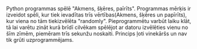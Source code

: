 Python programmas spēlē "Akmens, šķēres, paīrīts". Programmas mērķis ir izveidot spēli, kur tiek ievadītas trīs vērtības(Akmens, šķēres un papīrīts), kur viena no tām tiekizvēlēta "randomly". Pieprogrammētu varbūt laiku klāt, tā lai varētu zināt kurā brīdī cilvēkam spēlējot ar datoru izvēlēties vienu no šīm zīmēm, piemēram trīs sekunžu noskaiti. Princips ļoti vinekāršs un nav tik grūti uzprogrammējams.